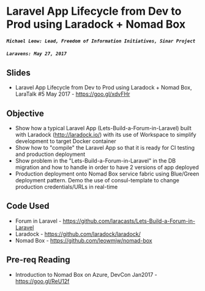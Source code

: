 # Laravel App Lifecycle from Dev to Prod using Laradock + Nomad Box

#### _`Michael Leow: Lead, Freedom of Information Initiatives, Sinar Project`_
#### _`Laravens: May 27, 2017`_

## Slides

- Laravel App Lifecycle from Dev to Prod using Laradock + Nomad Box, LaraTalk #5 May 2017 - https://goo.gl/xdvFHr

## Objective

- Show how a typical Laravel App (Lets-Build-a-Forum-in-Laravel) built with Laradock (http://laradock.io/) with its use of Workspace to simplify development to target Docker container
- Show how to "compile" the Laravel App so that it is ready for CI testing and production deployment
- Show problem in the "Lets-Build-a-Forum-in-Laravel" in the DB migration and how to handle in order to have 2 versions of app deployed
- Production deployment onto Nomad Box service fabric using Blue/Green deployment pattern.  Demo the use of consul-template to change production credentials/URLs in real-time

## Code Used

- Forum in Laravel - https://github.com/laracasts/Lets-Build-a-Forum-in-Laravel
- Laradock - https://github.com/laradock/laradock/
- Nomad Box - https://github.com/leowmjw/nomad-box


## Pre-req Reading

- Introduction to Nomad Box on Azure, DevCon Jan2017 - https://goo.gl/ReU12f
